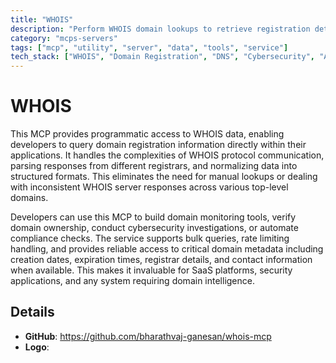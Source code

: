 ```yaml
---
title: "WHOIS"
description: "Perform WHOIS domain lookups to retrieve registration details, ownership information, and domain status for any registered domain name."
category: "mcps-servers"
tags: ["mcp", "utility", "server", "data", "tools", "service"]
tech_stack: ["WHOIS", "Domain Registration", "DNS", "Cybersecurity", "API Integration"]
---
```


# WHOIS

This MCP provides programmatic access to WHOIS data, enabling developers to query domain registration information directly within their applications. It handles the complexities of WHOIS protocol communication, parsing responses from different registrars, and normalizing data into structured formats. This eliminates the need for manual lookups or dealing with inconsistent WHOIS server responses across various top-level domains.

Developers can use this MCP to build domain monitoring tools, verify domain ownership, conduct cybersecurity investigations, or automate compliance checks. The service supports bulk queries, rate limiting handling, and provides reliable access to critical domain metadata including creation dates, expiration times, registrar details, and contact information when available. This makes it invaluable for SaaS platforms, security applications, and any system requiring domain intelligence.

## Details

- **GitHub**: https://github.com/bharathvaj-ganesan/whois-mcp
- **Logo**: 
